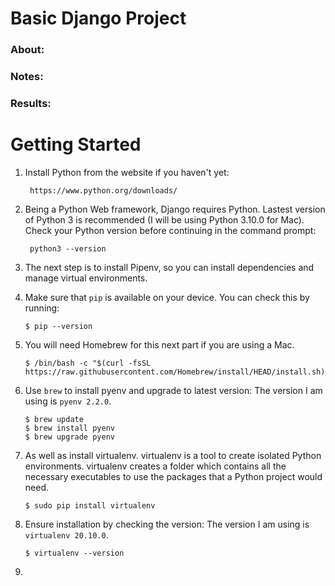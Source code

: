 # Basic Django Project

### About:

### Notes:

### Results:
 
# Getting Started

1. Install Python from the website if you haven't yet:

        https://www.python.org/downloads/

2. Being a Python Web framework, Django requires Python. Lastest version of Python 3 is recommended (I will be using Python 3.10.0 for Mac). Check your Python version before continuing in the command prompt:

        python3 --version
        
3. The next step is to install Pipenv, so you can install dependencies and manage virtual environments.
 
4. Make sure that `pip` is available on your device. You can check this by running:

       $ pip --version
       
5. You will need Homebrew for this next part if you are using a Mac. 
            
       $ /bin/bash -c "$(curl -fsSL https://raw.githubusercontent.com/Homebrew/install/HEAD/install.sh)"     
       
7. Use `brew` to install pyenv and upgrade to latest version: The version I am using is `pyenv 2.2.0`.
       
       $ brew update
       $ brew install pyenv
       $ brew upgrade pyenv
       
6. As well as install virtualenv. virtualenv is a tool to create isolated Python environments. virtualenv creates a folder which contains all the necessary executables to use the packages that a Python project would need.

       $ sudo pip install virtualenv
       
7. Ensure installation by checking the version: The version I am using is `virtualenv 20.10.0`. 

       $ virtualenv --version 
       
8.        
